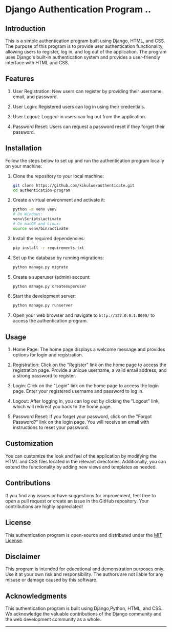 # Django Authentication Program ..

## Introduction

This is a simple authentication program built using Django, HTML, and CSS. The purpose of this program is to provide user authentication functionality, allowing users to register, log in, and log out of the application. The program uses Django's built-in authentication system and provides a user-friendly interface with HTML and CSS.

## Features

1. User Registration: New users can register by providing their username, email, and password.

2. User Login: Registered users can log in using their credentials.

3. User Logout: Logged-in users can log out from the application.

4. Password Reset: Users can request a password reset if they forget their password.

## Installation

Follow the steps below to set up and run the authentication program locally on your machine:

1. Clone the repository to your local machine:

   ```bash
   git clone https://github.com/kikulwe/authenticate.git
   cd authentication-program
   ```

2. Create a virtual environment and activate it:

   ```bash
   python -m venv venv
   # On Windows:
   venv\Scripts\activate
   # On macOS and Linux:
   source venv/bin/activate
   ```

3. Install the required dependencies:

   ```bash
   pip install -r requirements.txt
   ```

4. Set up the database by running migrations:

   ```bash
   python manage.py migrate
   ```

5. Create a superuser (admin) account:

   ```bash
   python manage.py createsuperuser
   ```

6. Start the development server:

   ```bash
   python manage.py runserver
   ```

7. Open your web browser and navigate to `http://127.0.0.1:8000/` to access the authentication program.

## Usage

1. Home Page: The home page displays a welcome message and provides options for login and registration.

2. Registration: Click on the "Register" link on the home page to access the registration page. Provide a unique username, a valid email address, and a strong password to register.

3. Login: Click on the "Login" link on the home page to access the login page. Enter your registered username and password to log in.

4. Logout: After logging in, you can log out by clicking the "Logout" link, which will redirect you back to the home page.

5. Password Reset: If you forget your password, click on the "Forgot Password?" link on the login page. You will receive an email with instructions to reset your password.

## Customization

You can customize the look and feel of the application by modifying the HTML and CSS files located in the relevant directories. Additionally, you can extend the functionality by adding new views and templates as needed.

## Contributions

If you find any issues or have suggestions for improvement, feel free to open a pull request or create an issue in the GitHub repository. Your contributions are highly appreciated!

## License

This authentication program is open-source and distributed under the [MIT License](https://opensource.org/licenses/MIT).

## Disclaimer

This program is intended for educational and demonstration purposes only. Use it at your own risk and responsibility. The authors are not liable for any misuse or damage caused by this software.

## Acknowledgments

This authentication program is built using Django,Python, HTML, and CSS. We acknowledge the valuable contributions of the Django community and the web development community as a whole.

---

